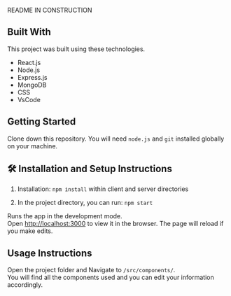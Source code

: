 
README IN CONSTRUCTION 

## Built With

This project was built using these technologies.

- React.js
- Node.js
- Express.js
- MongoDB
- CSS
- VsCode 



## Getting Started

Clone down this repository. You will need `node.js` and `git` installed globally on your machine.

## 🛠 Installation and Setup Instructions

1. Installation: `npm install` within client and server directories 

2. In the project directory, you can run: `npm start`

Runs the app in the development mode.\
Open [http://localhost:3000](http://localhost:3000) to view it in the browser.
The page will reload if you make edits.

## Usage Instructions

Open the project folder and Navigate to `/src/components/`. <br/>
You will find all the components used and you can edit your information accordingly.
